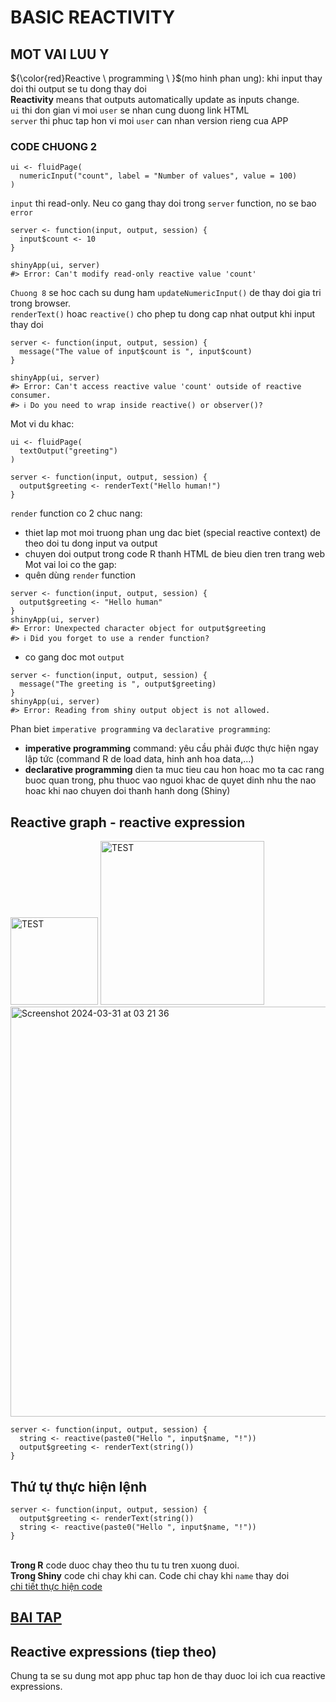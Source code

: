 # BASIC REACTIVITY
## MOT VAI LUU Y
${\color{red}Reactive \ programming \ }$(mo hinh phan ung): khi input thay doi thi output se tu dong thay doi
<br> **Reactivity** means that outputs automatically update as inputs change. 
<br> `ui` thi don gian vi moi `user` se nhan cung duong link HTML
<br> `server` thi phuc tap hon vi moi `user` can nhan version rieng cua APP
### CODE CHUONG 2
```
ui <- fluidPage(
  numericInput("count", label = "Number of values", value = 100)
)
```
`input` thi read-only. Neu co gang thay doi trong `server` function, no se bao `error`
```
server <- function(input, output, session) {
  input$count <- 10  
}

shinyApp(ui, server)
#> Error: Can't modify read-only reactive value 'count'
```
`Chuong 8` se hoc cach su dung ham `updateNumericInput()` de thay doi gia tri trong browser. 
<br>`renderText()` hoac `reactive()` cho phep tu dong cap nhat output khi input thay doi
```
server <- function(input, output, session) {
  message("The value of input$count is ", input$count)
}

shinyApp(ui, server)
#> Error: Can't access reactive value 'count' outside of reactive consumer.
#> ℹ Do you need to wrap inside reactive() or observer()?
```
Mot vi du khac:
```
ui <- fluidPage(
  textOutput("greeting")
)

server <- function(input, output, session) {
  output$greeting <- renderText("Hello human!")
}
```
`render` function co 2 chuc nang: 
- thiet lap mot moi truong phan ung dac biet (special reactive context) de theo doi tu dong input va output
- chuyen doi output trong code R thanh HTML de bieu dien tren trang web
<br> Mot vai loi co the gap:
- quên dùng `render` function
```
server <- function(input, output, session) {
  output$greeting <- "Hello human"
}
shinyApp(ui, server)
#> Error: Unexpected character object for output$greeting
#> ℹ Did you forget to use a render function?
```
- co gang doc mot `output`
```
server <- function(input, output, session) {
  message("The greeting is ", output$greeting)
}
shinyApp(ui, server)
#> Error: Reading from shiny output object is not allowed.
```
Phan biet `imperative programming` va `declarative programming`:
- **imperative programming** command: yêu cầu phải được thực hiện ngay lập tức (command R de load data, hinh anh hoa data,...)
- **declarative programming** dien ta muc tieu cau hon hoac mo ta cac rang buoc quan trong, phu thuoc vao nguoi khac de quyet dinh nhu the nao hoac khi nao chuyen doi thanh hanh dong (Shiny)
## Reactive graph - reactive expression
<img width="140" alt="TEST" src="https://github.com/thiendattran/R_shiny/assets/123424766/5fe6e268-5882-45bd-ab00-657cecc4ea53">

<img width="262" alt="TEST" src="https://github.com/thiendattran/R_shiny/assets/123424766/5b0b6947-be79-4699-88be-136318496a76">

<img width="656" alt="Screenshot 2024-03-31 at 03 21 36" src="https://github.com/thiendattran/R_shiny/assets/123424766/a7a4982c-1ada-49ac-b121-6c7ff756a3d8">

```
server <- function(input, output, session) {
  string <- reactive(paste0("Hello ", input$name, "!"))
  output$greeting <- renderText(string())
}
```
## Thứ tự thực hiện lệnh
```
server <- function(input, output, session) {
  output$greeting <- renderText(string())
  string <- reactive(paste0("Hello ", input$name, "!"))
}
```
<br> **Trong R** code duoc chay theo thu tu tu tren xuong duoi. 
<br> **Trong Shiny** code chi chay khi can. Code chi chay khi `name` thay doi
<br> [chi tiết thực hiện code](https://mastering-shiny.org/reactive-graph.html) 

## [BAI TAP](https://mastering-shiny.org/basic-reactivity.html)
## Reactive expressions (tiep theo)


Chung ta se su dung mot app phuc tap hon de thay duoc loi ich cua reactive expressions. 



